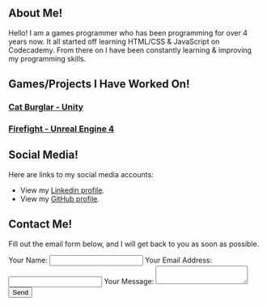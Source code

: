 <div class="About Me">
<h2>About Me!</h2>
<p>Hello! I am a games programmer who has been programming for over 4 years now. It all started off learning HTML/CSS & JavaScript on Codecademy. From there on I have been constantly learning & improving my programming skills.</p>
</div>

<div class="Projects">
<h2>Games/Projects I Have Worked On!</h2>
<h3><a href = "pages/catburglar.html" title="Cat Burglar">Cat Burglar - Unity</a></h3>
<h3><a href = "pages/firefight.html" title="Firefight">Firefight - Unreal Engine 4</a></h3>
</div>


<div class="Social Media">
<h2>Social Media!</h2>
<p>Here are links to my social media accounts:</p>
<ul>
<li>View my <a href ="https://www.linkedin.com/in/steven-coombe/" title="Linkedin Profile">Linkedin profile</a>.</li>
<li>View my <a href ="https://github.com/stevencoombe" title="Linkedin Profile">GitHub profile</a>.</li>
</ul>
</div>

<div class="Contact Me">
<h2>Contact Me!</h2>
<p> Fill out the email form below, and I will get back to you as soon as possible. </p>
<form
  action="https://formspree.io/myyzpnvq"
  method="POST"
>
<form action="https://formspree.io/myyzpnvq" method="POST">
<label>
Your Name:
  <input type="text" name="name">
</label>
<label>
Your Email Address:
  <input type="email" name="_replyto">
</label>
<label>
Your Message:
  <textarea name="message"></textarea>
</label>
  <input type="submit" value="Send"> <br>
</form>
